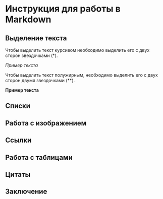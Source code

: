 # Инструкция для работы в Markdown

## Выделение текста

Чтобы выделить текст курсивом необходимо выделить его с двух сторон звездочками (*).

*Пример текста*

Чтобы выделить текст полужирным, необходимо выделить его с двух сторон двумя звездочками (**).

**Пример текста**

## Списки

## Работа с изображением

## Ссылки

## Работа с таблицами

## Цитаты

## Заключение